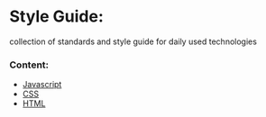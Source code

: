 # Style Guide:
collection of standards and style guide for daily used technologies 


### Content:
- [Javascript](javascript/README.md)
- [CSS](CSS/README.md)
- [HTML](HTML/README.md)